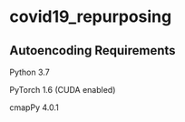 # covid19_repurposing

## Autoencoding Requirements

Python 3.7

PyTorch 1.6 (CUDA enabled)

cmapPy 4.0.1
